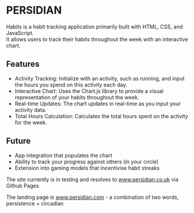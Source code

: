 # PERSIDIAN

Habits is a habit tracking application primarily built with HTML, CSS, and JavaScript.  
It allows users to track their habits throughout the week with an interactive chart.

## Features

- Activity Tracking: Initialize with an activity, such as running, and input the hours you spend on this activity each day.  
- Interactive Chart: Uses the Chart.js library to provide a visual representation of your habits throughout the week.  
- Real-time Updates: The chart updates in real-time as you input your activity data.  
- Total Hours Calculation: Calculates the total hours spent on the activity for the week.  

## Future

- App integration that populates the chart  
- Ability to track your progress against others (in your circle)  
- Extension into gaming models that incentivise habit streaks  

The site currently is in testing and resolves to www.persidian.co.uk via Github Pages

The landing page is www.persidian.com - a combination of two words, persistence + circadian
